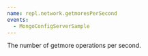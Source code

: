 ```yaml
---
name: repl.network.getmoresPerSecond
events:
  - MongoConfigServerSample
---
```


The number of getmore operations per second.